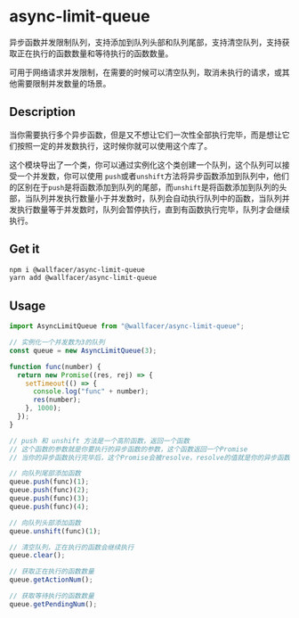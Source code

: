 # async-limit-queue

异步函数并发限制队列，支持添加到队列头部和队列尾部，支持清空队列，支持获取正在执行的函数数量和等待执行的函数数量。

可用于网络请求并发限制，在需要的时候可以清空队列，取消未执行的请求，或其他需要限制并发数量的场景。

## Description

当你需要执行多个异步函数，但是又不想让它们一次性全部执行完毕，而是想让它们按照一定的并发数执行，这时候你就可以使用这个库了。

这个模块导出了一个类，你可以通过实例化这个类创建一个队列，这个队列可以接受一个并发数，你可以使用 `push`或者`unshift`方法将异步函数添加到队列中，他们的区别在于`push`是将函数添加到队列的尾部，而`unshift`是将函数添加到队列的头部，当队列并发执行数量小于并发数时，队列会自动执行队列中的函数，当队列并发执行数量等于并发数时，队列会暂停执行，直到有函数执行完毕，队列才会继续执行。

## Get it

```sh
npm i @wallfacer/async-limit-queue
yarn add @wallfacer/async-limit-queue
```

## Usage

```javascript
import AsyncLimitQueue from "@wallfacer/async-limit-queue";

// 实例化一个并发数为3的队列
const queue = new AsyncLimitQueue(3);

function func(number) {
  return new Promise((res, rej) => {
    setTimeout(() => {
      console.log("func" + number);
      res(number);
    }, 1000);
  });
}

// push 和 unshift 方法是一个高阶函数，返回一个函数
// 这个函数的参数就是你要执行的异步函数的参数，这个函数返回一个Promise
// 当你的异步函数执行完毕后，这个Promise会被resolve，resolve的值就是你的异步函数的返回值

// 向队列尾部添加函数
queue.push(func)(1);
queue.push(func)(2);
queue.push(func)(3);
queue.push(func)(4);

// 向队列头部添加函数
queue.unshift(func)(1);

// 清空队列，正在执行的函数会继续执行
queue.clear();

// 获取正在执行的函数数量
queue.getActionNum();

// 获取等待执行的函数数量
queue.getPendingNum();
```
